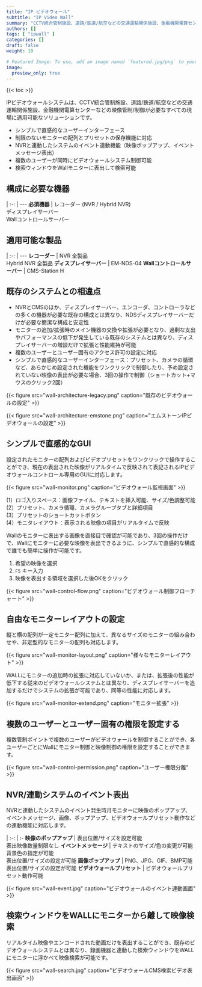 ```yaml
---
title: "IP ビデオウォール"
subtitle: "IP Video Wall"
summary: "CCTV統合管制施設、道路/鉄道/航空などの交通運輸関係施設、金融機関電算センターなどの映像管制/制御が必要なすべての現場に適用可能なソリューションです。"
authors: []
tags: [ "ipwall" ]
categories: []
draft: false
weight: 10

# Featured Image: To use, add an image named `featured.jpg/png` to your page's folder.
image:
  preview_only: true
---
```


{{< toc >}}

IPビデオウォールシステムは、CCTV統合管制施設、道路/鉄道/航空などの交通運輸関係施設、金融機関電算センターなどの映像管制/制御が必要なすべての現場に適用可能なソリューションです。

- シンプルで直感的なユーザーインターフェース
- 制限のないモニターの配列とプリセットの保存機能に対応
- NVRと連動したシステムのイベント連動機能（映像ポップアップ、イベントメッセージ表出）
- 複数のユーザーが同時にビデオウォールシステム制御可能
- 検索ウィンドウをWallモニターに表出して検索可能

<div class="container">
<div class="row">
<div class="col-12 col-sm-6 pl-0">

## 構成に必要な機器

|
:-: | ---
**必須機器** | レコーダー (NVR / Hybrid NVR)<br>ディスプレイサーバー<br>Wallコントロールサーバー

</div>
<div class="col-12 col-sm-6 pl-0">

## 適用可能な製品

|
:-: | ---
**レコーダー** | NVR 全製品<br>Hybrid NVR 全製品
**ディスプレイサーバー** | EM-NDS-04
**Wallコントロールサーバー** | CMS-Station H

</div>
</div>
</div>

## 既存のシステムとの相違点

- NVRとCMSのほか、ディスプレイサーバー、エンコーダ、コントローラなどの多くの機器が必要な既存の構成とは異なり、NDSディスプレイサーバーだけが必要な簡潔な構成と安定性
- モニターの追加/拡張時のメイン機器の交換や拡張が必要となり、過剰な支出やパフォーマンスの低下が発生している既存のシステムとは異なり、ディスプレイサーバーの増設だけで拡張と性能維持が可能
- 複数のユーザーとユーザー固有のアクセス許可の設定に対応
- シンプルで直感的なユーザーインターフェース：プリセット、カメラの循環など、あらかじめ設定された機能をワンクリックで制御したり、予め設定されていない映像の表出が必要な場合、3回の操作で制御（ショートカット+マウスのクリック2回）

<div class="container">
<div class="row align-items-end">
<div class="col-12 col-sm-6">

{{< figure src="wall-architecture-legacy.png" caption="既存のビデオウォールの設定" >}}

</div>
<div class="col-12 col-sm-6">

{{< figure src="wall-architecture-emstone.png" caption="エムストーンIPビデオウォールの設定" >}}

</div>
</div>
</div>

## シンプルで直感的なGUI

設定されたモニターの配列およびビデオプリセットをワンクリックで操作することができ、現在の表出された映像がリアルタイムで反映されて表記されるIPビデオウォールコントロール専用のGUIに対応します。

<div class="container">
<div class="row align-items-center">
<div class="col-12 col-sm-7">

{{< figure src="wall-monitor.png" caption="ビデオウォール監視画面" >}}

</div>
<div class="col-12 col-sm-5">

(1）ロゴ入りスペース：画像ファイル、テキストを挿入可能、サイズ/色調整可能  
(2）プリセット、カメラ循環、カメラグループタブと詳細項目  
(3）プリセットのショートカットボタン  
(4）モニタレイアウト：表示される映像の項目がリアルタイムで反映

</div>
</div>
</div>

Wallのモニターに表出する画像を直接目で確認が可能であり、3回の操作だけで、Wallにモニターに必要な映像を表出できるように、シンプルで直感的な構成で誰でも簡単に操作が可能です。

<div class="container">
<div class="row align-items-center">
<div class="col-12 col-sm-4">

1. 希望の映像を選択
2. `F5` キー入力
3. 映像を表出する領域を選択した後OKをクリック

</div>
<div class="col-12 col-sm-8">

{{< figure src="wall-control-flow.png" caption="ビデオウォール制御フローチャート" >}}

</div>
</div>
</div>

## 自由なモニターレイアウトの設定

縦と横の配列が一定モニター配列に加えて、異なるサイズのモニターの組み合わせや、非定型的なモニターの配列も対応します。

{{< figure src="wall-monitor-layout.png" caption="様々なモニターレイアウト" >}}

WALLにモニターの追加時の拡張に対応していないか、または、拡張後の性能が低下する従来のビデオウォールシステムとは異なり、ディスプレイサーバーを追加するだけでシステムの拡張が可能であり、同等の性能に対応します。

{{< figure src="wall-monitor-extend.png" caption="モニター拡張" >}}

## 複数のユーザーとユーザー固有の権限を設定する

複数管制ポイントで複数のユーザーがビデオウォールを制御することができ、各ユーザーごとにWallにモニター制御と映像制御の権限を設定することができます。

{{< figure src="wall-control-permission.png" caption="ユーザー権限分離" >}}

## NVR/連動システムのイベント表出

NVRと連動したシステムのイベント発生時月モニターに映像のポップアップ、イベントメッセージ、画像、ポップアップ、ビデオウォールプリセット動作などの連動機能に対応します。

|
:-: | :-
**映像のポップアップ** | 表出位置/サイズを設定可能<br>表出映像数量制限なし
**イベントメッセージ** | テキストのサイズ/色の変更が可能<br>背景色の指定が可能<br>表出位置/サイズの設定が可能
**画像ポップアップ** | 	PNG、JPG、GIF、BMP可能<br>表出位置/サイズの設定が可能
**ビデオウォールプリセット** | ビデオウォールプリセット動作可能

{{< figure src="wall-event.jpg" caption="ビデオウォールのイベント連動画面" >}}

## 検索ウィンドウをWALLにモニターから離して映像検索

リアルタイム映像やエンコードされた動画だけを表出することができ、既存のビデオウォールシステムとは異なり、録画機器と連動した検索ウィンドウをWALLにモニターに浮かべて映像検索が可能です。

{{< figure src="wall-search.jpg" caption="ビデオウォールCMS検索ビデオ表出画面" >}}
